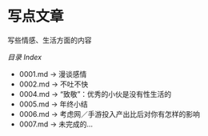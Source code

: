 # 写点文章

写些情感、生活方面的内容


*目录 Index*

* 0001.md -> 漫谈感情
* 0002.md -> 不吐不快
* 0004.md -> “致敬”：优秀的小伙是没有性生活的
* 0005.md -> 年终小结
* 0006.md -> 考虑网／手游投入产出比后对你有怎样的影响
* 0007.md -> 未完成的...